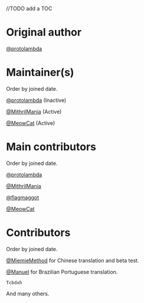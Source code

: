 //TODO add a TOC

# Original author

[@protolambda](https://github.com/protolambda)


# Maintainer(s)

Order by joined date.

[@protolambda](https://github.com/protolambda) (Inactive)

[@MithrilMania](https://github.com/MithrilMania) (Active)

[@MeowCat](https://github.com/oO0oO0oO0o0o00) (Active)


# Main contributors

Order by joined date.

[@protolambda](https://github.com/protolambda)

[@MithrilMania](https://github.com/MithrilMania)

[@flagmaggot](https://github.com/flagmaggot)

[@MeowCat](https://github.com/oO0oO0oO0o0o00)


# Contributors

Order by joined date.

[@MiemieMethod](https://github.com/MiemieMethod) for Chinese translation and beta test.

[@Manuel](https://github.com/LordJunior) for Brazilian Portuguese translation.

`Tcbdxh`

And many others.


